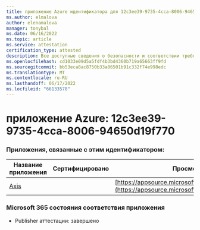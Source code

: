 ```yaml
---
title: приложение Azure идентификатора для 12c3ee39-9735-4cca-8006-94650d19f770
ms.author: elmalova
author: elenamalova
manager: tonybal
ms.date: 06/16/2022
ms.topic: article
ms.service: attestation
certification_type: attested
description: Все доступные сведения о безопасности и соответствии требованиям для 12c3ee39-9735-4cca-8006-94650d19f770.
ms.openlocfilehash: cd1033e09d5a5fdf4b3bd4360b719a65663ff9fd
ms.sourcegitcommit: bb53eca8ac8750b33a86501b91c332f74e998edc
ms.translationtype: MT
ms.contentlocale: ru-RU
ms.lasthandoff: 06/17/2022
ms.locfileid: "66133578"
---
```

# <a name="azure-app-id-12c3ee39-9735-4cca-8006-94650d19f770"></a>приложение Azure: 12c3ee39-9735-4cca-8006-94650d19f770


### <a name="apps-associated-with-this-id"></a>Приложения, связанные с этим идентификатором:
| **Название приложения** | **Сертифицировано** | **Просмотр в AppSource** |
|--------------|---------------|-----------------------|
| [Axis](../forward/WA200003932.md) |  | [https://appsource.microsoft.com/product/office/WA200003932](https://appsource.microsoft.com/product/office/WA200003932) |

### <a name="microsoft-365-app-compliance-status"></a>Microsoft 365 состояния соответствия приложения
- Publisher аттестации: завершено
